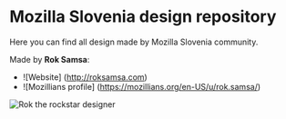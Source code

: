 # Mozilla Slovenia design repository

Here you can find all design made by Mozilla Slovenia community.

Made by **Rok Samsa**:
-  ![Website] (http://roksamsa.com)
-  ![Mozillians profile] (https://mozillians.org/en-US/u/rok.samsa/)

![Rok the rockstar designer](https://cloud.githubusercontent.com/assets/11082452/13553636/faf1b526-e38f-11e5-99aa-a3589eac3183.jpg)

